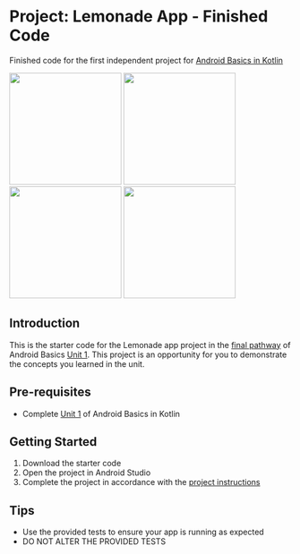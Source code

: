 Project: Lemonade App - Finished Code
==================================

Finished code for the first independent project for [Android Basics in Kotlin](https://developer.android.com/courses/android-basics-kotlin/course)

<p float="left">
  <img width=200 src="https://user-images.githubusercontent.com/74120992/171733256-547a4a26-964a-4e3b-96bb-b14ad9bb655f.png">
  <img width=200 src="https://user-images.githubusercontent.com/74120992/171733340-c15da9fa-41a1-4b62-b3ff-e5dcdf28edc4.png">
  <img width=200 src="https://user-images.githubusercontent.com/74120992/171733362-a7ec8c72-fc03-4971-9512-1a4ffbcc18e3.png">
  <img width=200 src="https://user-images.githubusercontent.com/74120992/171733413-24f8b37a-6d39-4ae5-9161-d81a1b40bba1.png">
</p>


Introduction
------------

This is the starter code for the Lemonade app project in the [final pathway](https://developer.android.com/courses/pathways/android-basics-kotlin-four) of Android Basics [Unit 1](https://developer.android.com/courses/android-basics-kotlin/unit-1). This project is an opportunity for you to demonstrate the concepts you learned in the unit.

Pre-requisites
--------------

- Complete [Unit 1](https://developer.android.com/courses/android-basics-kotlin/unit-1) of Android Basics in Kotlin

Getting Started
---------------

1. Download the starter code
2. Open the project in Android Studio
3. Complete the project in accordance with the [project instructions](https://developer.android.com/codelabs/basic-android-kotlin-training-project-lemonade)

Tips
----

- Use the provided tests to ensure your app is running as expected
- DO NOT ALTER THE PROVIDED TESTS
